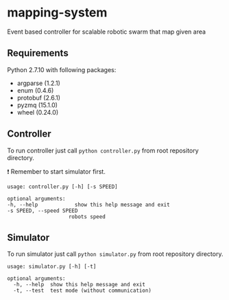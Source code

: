 # mapping-system
Event based controller for scalable robotic swarm that map given area

## Requirements
Python 2.7.10 with following packages:
* argparse (1.2.1)
* enum (0.4.6)
* protobuf (2.6.1)
* pyzmq (15.1.0)
* wheel (0.24.0)

## Controller
To run controller just call `python controller.py` from root repository directory.

:exclamation: Remember to start simulator first.

    usage: controller.py [-h] [-s SPEED]

    optional arguments:
    -h, --help            show this help message and exit
    -s SPEED, --speed SPEED
                        robots speed


## Simulator
To run simulator just call `python simulator.py` from root repository directory.

    usage: simulator.py [-h] [-t]

    optional arguments:
      -h, --help  show this help message and exit
      -t, --test  test mode (without communication)

